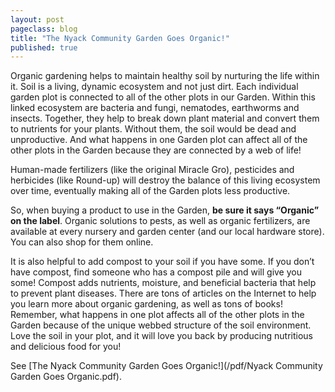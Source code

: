 ```yaml
---
layout: post
pageclass: blog
title: "The Nyack Community Garden Goes Organic!"
published: true
---
```

Organic gardening helps to maintain healthy soil by nurturing the life within it. Soil is a living,
dynamic ecosystem and not just dirt. Each individual garden plot is connected to all of the other plots
in our Garden. Within this linked ecosystem are bacteria and fungi, nematodes, earthworms and
insects. Together, they help to break down plant material and convert them to nutrients for your
plants. Without them, the soil would be dead and unproductive. And what happens in one Garden
plot can affect all of the other plots in the Garden because they are connected by a
web of life!

Human-made fertilizers (like the original Miracle Gro), pesticides and
herbicides (like Round-up) will destroy the balance of this living ecosystem over
time, eventually making all of the Garden plots less productive.

So, when buying a product to use in the Garden, <b>be sure it says “Organic”
on the label</b>. Organic solutions to pests, as well as organic fertilizers, are available at every nursery
and garden center (and our local hardware store). You can also shop for them online.

It is also helpful to add compost to your soil if you have some. If you don’t have compost, find
someone who has a compost pile and will give you some! Compost adds nutrients, moisture, and
beneficial bacteria that help to prevent plant diseases. There are tons of articles on the Internet to
help you learn more about organic gardening, as well as tons of books!
Remember, what happens in one plot affects all of the other plots in the
Garden because of the unique webbed structure of the soil environment. Love
the soil in your plot, and it will love you back by producing nutritious and
delicious food for you! 

See [The Nyack Community Garden Goes Organic!](/pdf/Nyack Community Garden Goes Organic.pdf).
